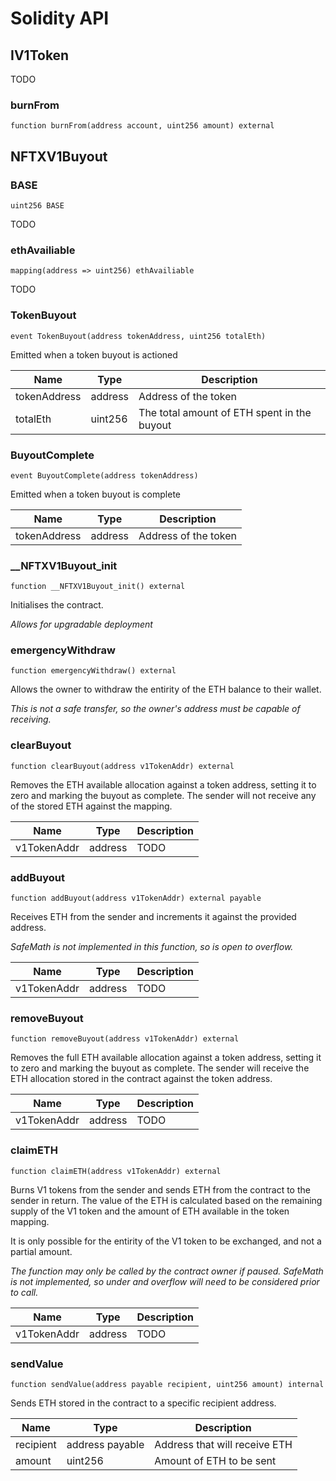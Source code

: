 # Solidity API

## IV1Token

TODO

### burnFrom

```solidity
function burnFrom(address account, uint256 amount) external
```

## NFTXV1Buyout

### BASE

```solidity
uint256 BASE
```

TODO

### ethAvailiable

```solidity
mapping(address => uint256) ethAvailiable
```

TODO

### TokenBuyout

```solidity
event TokenBuyout(address tokenAddress, uint256 totalEth)
```

Emitted when a token buyout is actioned

| Name | Type | Description |
| ---- | ---- | ----------- |
| tokenAddress | address | Address of the token |
| totalEth | uint256 | The total amount of ETH spent in the buyout |

### BuyoutComplete

```solidity
event BuyoutComplete(address tokenAddress)
```

Emitted when a token buyout is complete

| Name | Type | Description |
| ---- | ---- | ----------- |
| tokenAddress | address | Address of the token |

### __NFTXV1Buyout_init

```solidity
function __NFTXV1Buyout_init() external
```

Initialises the contract.

_Allows for upgradable deployment_

### emergencyWithdraw

```solidity
function emergencyWithdraw() external
```

Allows the owner to withdraw the entirity of the ETH balance to their
wallet.

_This is not a safe transfer, so the owner's address must be capable of
receiving._

### clearBuyout

```solidity
function clearBuyout(address v1TokenAddr) external
```

Removes the ETH available allocation against a token address, setting it
to zero and marking the buyout as complete. The sender will not receive any of the
stored ETH against the mapping.

| Name | Type | Description |
| ---- | ---- | ----------- |
| v1TokenAddr | address | TODO |

### addBuyout

```solidity
function addBuyout(address v1TokenAddr) external payable
```

Receives ETH from the sender and increments it against the provided address.

_SafeMath is not implemented in this function, so is open to overflow._

| Name | Type | Description |
| ---- | ---- | ----------- |
| v1TokenAddr | address | TODO |

### removeBuyout

```solidity
function removeBuyout(address v1TokenAddr) external
```

Removes the full ETH available allocation against a token address, setting
it to zero and marking the buyout as complete. The sender will receive the ETH
allocation stored in the contract against the token address.

| Name | Type | Description |
| ---- | ---- | ----------- |
| v1TokenAddr | address | TODO |

### claimETH

```solidity
function claimETH(address v1TokenAddr) external
```

Burns V1 tokens from the sender and sends ETH from the contract to
the sender in return. The value of the ETH is calculated based on the remaining
supply of the V1 token and the amount of ETH available in the token mapping.

It is only possible for the entirity of the V1 token to be exchanged, and not
a partial amount.

_The function may only be called by the contract owner if paused.
SafeMath is not implemented, so under and overflow will need to be
considered prior to call._

| Name | Type | Description |
| ---- | ---- | ----------- |
| v1TokenAddr | address | TODO |

### sendValue

```solidity
function sendValue(address payable recipient, uint256 amount) internal
```

Sends ETH stored in the contract to a specific recipient address.

| Name | Type | Description |
| ---- | ---- | ----------- |
| recipient | address payable | Address that will receive ETH |
| amount | uint256 | Amount of ETH to be sent |

